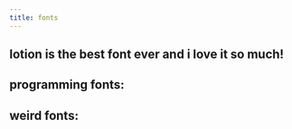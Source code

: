```yaml
---
title: fonts
---
```


## lotion is the best font ever and i love it so much!
## programming fonts:
## weird fonts:
